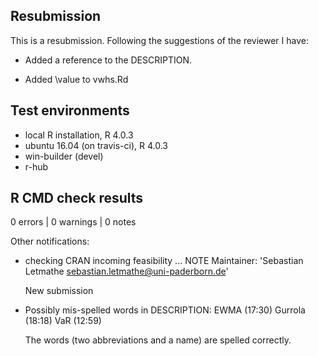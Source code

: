 ## Resubmission

This is a resubmission. Following the suggestions of the reviewer I have:

* Added a reference to the DESCRIPTION.

* Added \value to vwhs.Rd


## Test environments
* local R installation, R 4.0.3
* ubuntu 16.04 (on travis-ci), R 4.0.3
* win-builder (devel)
* r-hub

## R CMD check results

0 errors | 0 warnings | 0 notes


Other notifications:

* checking CRAN incoming feasibility ... NOTE
Maintainer: 'Sebastian Letmathe <sebastian.letmathe@uni-paderborn.de>'

  New submission


* Possibly mis-spelled words in DESCRIPTION:
  EWMA (17:30)
  Gurrola (18:18)
  VaR (12:59)
  
  The words (two abbreviations and a name) are spelled correctly.
